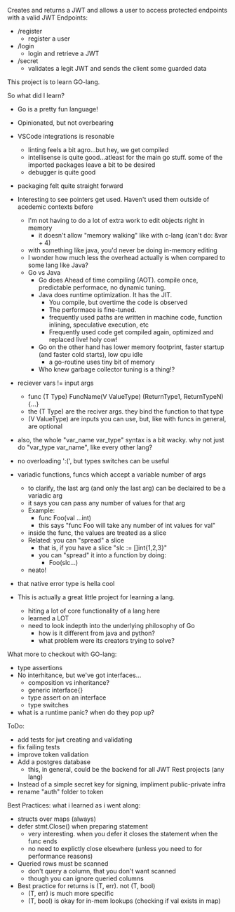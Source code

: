 Creates and returns a JWT and allows a user to access protected endpoints with a valid JWT
Endpoints:
- /register
    - register a user
- /login
    - login and retrieve a JWT
- /secret
    - validates a legit JWT and sends the client some guarded data

This project is to learn GO-lang.

So what did I learn?
- Go is a pretty fun language!
- Opinionated, but not overbearing
- VSCode integrations is resonable
    - linting feels a bit agro...but hey, we get compiled
    - intellisense is quite good...atleast for the main go stuff. some of the imported packages leave a bit to be desired
    - debugger is quite good
- packaging felt quite straight forward
- Interesting to see pointers get used. Haven't used them outside of acedemic contexts before
    - I'm not having to do a lot of extra work to edit objects right in memory
        - it doesn't allow "memory walking" like with c-lang (can't do: &var + 4)
    - with something like java, you'd never be doing in-memory editing
    - I wonder how much less the overhead actually is when compared to some lang like Java?
    - Go vs Java
        - Go does Ahead of time compiling (AOT). compile once, predictable performace, no dynamic tuning.
        - Java does runtime optimization. It has the JIT. 
            - You compile, but overtime the code is observed
            - The performace is fine-tuned.
            - frequently used paths are written in machine code, function inlining, speculative execution, etc
            - Frequently used code get compiled again, optimized and replaced live! holy cow!
        - Go on the other hand has lower memory footprint, faster startup (and faster cold starts), low cpu idle
            - a go-routine uses tiny bit of memory
        - Who knew garbage collector tuning is a thing!?
- reciever vars != input args
    - func (T Type) FuncName(V ValueType) (ReturnType1, ReturnTypeN) {...}
    - the (T Type) are the reciver args. they bind the function to that type
    - (V ValueType) are inputs you can use, but, like with funcs in general, are optional
- also, the whole "var_name var_type" syntax is a bit wacky. why not just do "var_type var_name", like every other lang?
- no overloading ':(', but types switches can be useful
- variadic functions, funcs which accept a variable number of args
    - to clarify, the last arg (and only the last arg) can be declaired to be a variadic arg
    - it says you can pass any number of values for that arg
    - Example: 
        - func Foo(val ...int)
        - this says "func Foo will take any number of int values for val"
    - inside the func, the values are treated as a slice
    - Related: you can "spread" a slice
        - that is, if you have a slice "slc := []int{1,2,3}"
        - you can "spread" it into a function by doing:
            - Foo(slc...)
    - neato!
- that native error type is hella cool

- This is actually a great little project for learning a lang.
    - hiting a lot of core functionality of a lang here
    - learned a LOT
    - need to look indepth into the underlying philosophy of Go
        - how is it different from java and python?
        - what problem were its creators trying to solve?

What more to checkout with GO-lang:
- type assertions
- No interhitance, but we've got interfaces...
    - composition vs inheritance?
    - generic interface{}
    - type assert on an interface
    - type switches
- what is a runtime panic? when do they pop up?

ToDo: 
- add tests for jwt creating and validating
- fix failing tests
- improve token validation
- Add a postgres database
    - this, in general, could be the backend for all JWT Rest projects (any lang)
- Instead of a simple secret key for signing, impliment public-private infra
- rename "auth" folder to token



Best Practices: what i learned as i went along:
- structs over maps (always)
- defer stmt.Close() when preparing statement
    - very interesting. when you defer it closes the statement when the func ends
    - no need to explictly close elsewhere (unless you need to for performance reasons)
- Queried rows must be scanned
    - don't query a column, that you don't want scanned
    - though you can ignore queried columns
- Best practice for returns is (T, err). not (T, bool)
    - (T, err) is much more specific
    - (T, bool) is okay for in-mem lookups (checking if val exists in map)